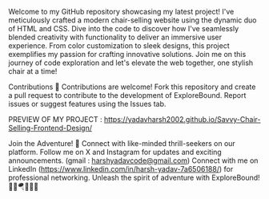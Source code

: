 Welcome to my GitHub repository showcasing my latest project! I've meticulously crafted a modern chair-selling website using the dynamic duo of HTML and CSS. Dive into the code to discover how I've seamlessly blended creativity with functionality to deliver an immersive user experience.
From color customization to sleek designs, this project exemplifies my passion for crafting innovative solutions. 
Join me on this journey of code exploration and let's elevate the web together, one stylish chair at a time!

Contributions 🤝 Contributions are welcome! 
Fork this repository and create a pull request to contribute to the development of ExploreBound. 
Report issues or suggest features using the Issues tab.

PREVIEW OF MY PROJECT : https://yadavharsh2002.github.io/Savvy-Chair-Selling-Frontend-Design/

Join the Adventure! 🌊 Connect with like-minded thrill-seekers on our platform. 
Follow me on X and Instagram for updates and exciting announcements.
(gmail : harshyadavcode@gmail.com)
Connect with me on LinkedIn (https://www.linkedin.com/in/harsh-yadav-7a6506188/) for professional networking. 
Unleash the spirit of adventure with ExploreBound! 🚴‍♂️🪂🏄‍♂️⏰
